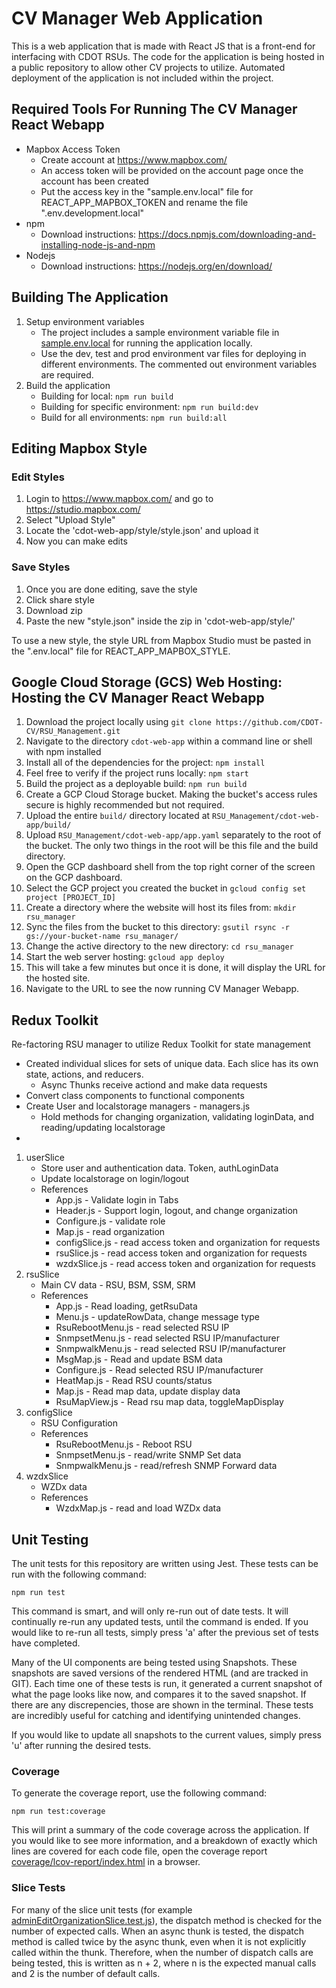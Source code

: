 # CV Manager Web Application

This is a web application that is made with React JS that is a front-end for interfacing with CDOT RSUs. The code for the application is being hosted in a public repository to allow other CV projects to utilize. Automated deployment of the application is not included within the project.

## Required Tools For Running The CV Manager React Webapp

- Mapbox Access Token
  - Create account at https://www.mapbox.com/
  - An access token will be provided on the account page once the account has been created
  - Put the access key in the "sample.env.local" file for REACT_APP_MAPBOX_TOKEN and rename the file ".env.development.local"
- npm
  - Download instructions: https://docs.npmjs.com/downloading-and-installing-node-js-and-npm
- Nodejs
  - Download instructions: https://nodejs.org/en/download/

## Building The Application

1. Setup environment variables
   - The project includes a sample environment variable file in [sample.env.local](sample.env.local) for running the application locally.
   - Use the dev, test and prod environment var files for deploying in different environments. The commented out environment variables are required.
2. Build the application
   - Building for local: `npm run build`
   - Building for specific environment: `npm run build:dev`
   - Build for all environments: `npm run build:all`

## Editing Mapbox Style

### Edit Styles

1. Login to https://www.mapbox.com/ and go to https://studio.mapbox.com/
2. Select "Upload Style"
3. Locate the 'cdot-web-app/style/style.json' and upload it
4. Now you can make edits

### Save Styles

1. Once you are done editing, save the style
2. Click share style
3. Download zip
4. Paste the new "style.json" inside the zip in 'cdot-web-app/style/'

To use a new style, the style URL from Mapbox Studio must be pasted in the ".env.local" file for REACT_APP_MAPBOX_STYLE.

## Google Cloud Storage (GCS) Web Hosting: Hosting the CV Manager React Webapp

1. Download the project locally using `git clone https://github.com/CDOT-CV/RSU_Management.git`
2. Navigate to the directory `cdot-web-app` within a command line or shell with npm installed
3. Install all of the dependencies for the project: `npm install`
4. Feel free to verify if the project runs locally: `npm start`
5. Build the project as a deployable build: `npm run build`
6. Create a GCP Cloud Storage bucket. Making the bucket's access rules secure is highly recommended but not required.
7. Upload the entire `build/` directory located at `RSU_Management/cdot-web-app/build/`
8. Upload `RSU_Management/cdot-web-app/app.yaml` separately to the root of the bucket. The only two things in the root will be this file and the build directory.
9. Open the GCP dashboard shell from the top right corner of the screen on the GCP dashboard.
10. Select the GCP project you created the bucket in `gcloud config set project [PROJECT_ID]`
11. Create a directory where the website will host its files from: `mkdir rsu_manager`
12. Sync the files from the bucket to this directory: `gsutil rsync -r gs://your-bucket-name rsu_manager/`
13. Change the active directory to the new directory: `cd rsu_manager`
14. Start the web server hosting: `gcloud app deploy`
15. This will take a few minutes but once it is done, it will display the URL for the hosted site.
16. Navigate to the URL to see the now running CV Manager Webapp.

## Redux Toolkit

Re-factoring RSU manager to utilize Redux Toolkit for state management

- Created individual slices for sets of unique data. Each slice has its own state, actions, and reducers.
  - Async Thunks receive actiond and make data requests
- Convert class components to functional components
- Create User and localstorage managers - managers.js
  - Hold methods for changing organization, validating loginData, and reading/updating localstorage
-

1. userSlice
   - Store user and authentication data. Token, authLoginData
   - Update localstorage on login/logout
   - References
     - App.js - Validate login in Tabs
     - Header.js - Support login, logout, and change organization
     - Configure.js - validate role
     - Map.js - read organization
     - configSlice.js - read access token and organization for requests
     - rsuSlice.js - read access token and organization for requests
     - wzdxSlice.js - read access token and organization for requests
2. rsuSlice
   - Main CV data - RSU, BSM, SSM, SRM
   - References
     - App.js - Read loading, getRsuData
     - Menu.js - updateRowData, change message type
     - RsuRebootMenu.js - read selected RSU IP
     - SnmpsetMenu.js - read selected RSU IP/manufacturer
     - SnmpwalkMenu.js - read selected RSU IP/manufacturer
     - MsgMap.js - Read and update BSM data
     - Configure.js - Read selected RSU IP/manufacturer
     - HeatMap.js - Read RSU counts/status
     - Map.js - Read map data, update display data
     - RsuMapView.js - Read rsu map data, toggleMapDisplay
3. configSlice
   - RSU Configuration
   - References
     - RsuRebootMenu.js - Reboot RSU
     - SnmpsetMenu.js - read/write SNMP Set data
     - SnmpwalkMenu.js - read/refresh SNMP Forward data
4. wzdxSlice
   - WZDx data
   - References
     - WzdxMap.js - read and load WZDx data

## Unit Testing

The unit tests for this repository are written using Jest. These tests can be run with the following command:

```
npm run test
```

This command is smart, and will only re-run out of date tests. It will continually re-run any updated tests, until the command is ended.
If you would like to re-run all tests, simply press 'a' after the previous set of tests have completed.

Many of the UI components are being tested using Snapshots. These snapshots are saved versions of the rendered HTML (and are tracked in GIT). Each time one of these tests is run, it generated a current snapshot of what the page looks like now, and compares it to the saved snapshot. If there are any discrepencies, those are shown in the terminal. These tests are incredibly useful for catching and identifying unintended changes.

If you would like to update all snapshots to the current values, simply press 'u' after running the desired tests.

### Coverage

To generate the coverage report, use the following command:

```
npm run test:coverage
```

This will print a summary of the code coverage across the application. If you would like to see more information, and a breakdown of exactly which lines are covered for each code file, open the coverage report [coverage/lcov-report/index.html](./coverage/lcov-report/index.html) in a browser.

### Slice Tests

For many of the slice unit tests (for example [adminEditOrganizationSlice.test.js](./src/features/adminEditOrganization/adminEditOrganizationSlice.test.js#80)), the dispatch method is checked for the number of expected calls. When an async thunk is tested, the dispatch method is called twice by the async thunk, even when it is not explicitly called within the thunk. Therefore, when the number of dispatch calls are being tested, this is written as n + 2, where n is the expected manual calls and 2 is the number of default calls.
